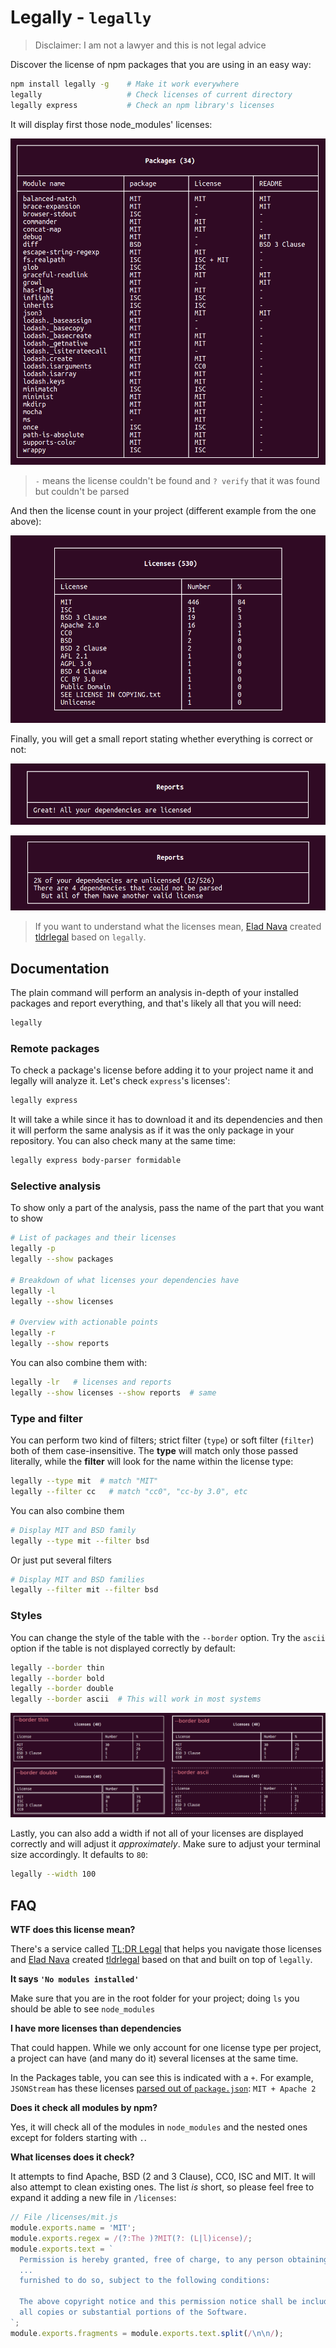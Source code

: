 # Legally - `legally`

> Disclaimer: I am not a lawyer and this is not legal advice

Discover the license of npm packages that you are using in an easy way:

```bash
npm install legally -g    # Make it work everywhere
legally                   # Check licenses of current directory
legally express           # Check an npm library's licenses
```

It will display first those node_modules' licenses:

![Licenses](images/packages.png)

> `-` means the license couldn't be found and `? verify` that it was found but couldn't be parsed

And then the license count in your project (different example from the one above):

![License count](images/licenses.png)

Finally, you will get a small report stating whether everything is correct or not:

![License count](images/reports-clear.png)

![License count](images/reports-error.png)

> If you want to understand what the licenses mean, [Elad Nava](https://eladnava.com/) created [tldrlegal](https://github.com/eladnava/tldrlegal) based on `legally`.



## Documentation

The plain command will perform an analysis in-depth of your installed packages and report everything, and that's likely all that you will need:

```bash
legally
```


### Remote packages

To check a package's license before adding it to your project name it and legally will analyze it. Let's check `express`'s licenses':

```bash
legally express
```

It will take a while since it has to download it and its dependencies and then it will perform the same analysis as if it was the only package in your repository. You can also check many at the same time:

```bash
legally express body-parser formidable
```


### Selective analysis

To show only a part of the analysis, pass the name of the part that you want to show

```bash
# List of packages and their licenses
legally -p
legally --show packages

# Breakdown of what licenses your dependencies have
legally -l
legally --show licenses

# Overview with actionable points
legally -r
legally --show reports
```

You can also combine them with:

```bash
legally -lr   # licenses and reports
legally --show licenses --show reports  # same
```



### Type and filter

You can perform two kind of filters; strict filter (`type`) or soft filter (`filter`) both of them case-insensitive. The **type** will match only those passed literally, while the **filter** will look for the name within the license type:

```bash
legally --type mit  # match "MIT"
legally --filter cc   # match "cc0", "cc-by 3.0", etc
```

You can also combine them

```bash
# Display MIT and BSD family
legally --type mit --filter bsd
```

Or just put several filters

```bash
# Display MIT and BSD families
legally --filter mit --filter bsd
```




### Styles

You can change the style of the table with the `--border` option. Try the `ascii` option if the table is not displayed correctly by default:

```bash
legally --border thin
legally --border bold
legally --border double
legally --border ascii  # This will work in most systems
```

![ASCII style](images/borders.png)

Lastly, you can also add a width if not all of your licenses are displayed correctly and will adjust it *approximately*. Make sure to adjust your terminal size accordingly. It defaults to `80`:

```bash
legally --width 100
```




## FAQ

**WTF does this license mean?**

There's a service called [TL;DR Legal](https://tldrlegal.com/) that helps you navigate those licenses and [Elad Nava](https://eladnava.com/) created [tldrlegal](https://github.com/eladnava/tldrlegal) based on that and built on top of `legally`.


**It says `'No modules installed'`**

Make sure that you are in the root folder for your project; doing `ls` you should be able to see `node_modules`


**I have more licenses than dependencies**

That could happen. While we only account for one license type per project, a project can have (and many do it) several licenses at the same time.

In the Packages table, you can see this is indicated with a `+`. For example, `JSONStream` has these licenses [parsed out of `package.json`](https://github.com/dominictarr/JSONStream/blob/master/package.json#L10): `MIT + Apache 2`


**Does it check all modules by npm?**

Yes, it will check all of the modules in `node_modules` and the nested ones except for folders starting with `.`.


**What licenses does it check?**

It attempts to find Apache, BSD (2 and 3 Clause), CC0, ISC and MIT. It will also attempt to clean existing ones. The list *is* short, so please feel free to expand it adding a new file in `/licenses`:

```js
// File /licenses/mit.js
module.exports.name = 'MIT';
module.exports.regex = /(?:The )?MIT(?: (L|l)icense)/;
module.exports.text = `
  Permission is hereby granted, free of charge, to any person obtaining a copy
  ...
  furnished to do so, subject to the following conditions:

  The above copyright notice and this permission notice shall be included in
  all copies or substantial portions of the Software.
`;
module.exports.fragments = module.exports.text.split(/\n\n/);
```
